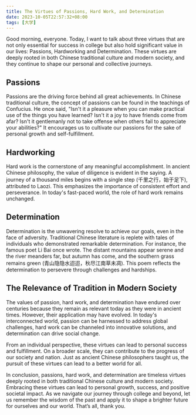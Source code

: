 ```yaml
---
title: The Virtues of Passions, Hard Work, and Determination
date: 2023-10-05T22:57:32+08:00
tags: [大学]
---
```


Good morning, everyone. Today, I want to talk about three virtues that are not only essential for success in college but also hold significant value in our lives: Passions, Hardworking and Determination. These virtues are deeply rooted in both Chinese traditional culture and modern society, and they continue to shape our personal and collective journeys.

## Passions

Passions are the driving force behind all great achievements. In Chinese traditional culture, the concept of passions can be found in the teachings of Confucius. He once said, "Isn't it a pleasure when you can make practical use of the things you have learned? Isn't it a joy to have friends come from afar? Isn't it gentlemanly not to take offense when others fail to appreciate your abilities?" It encourages us to cultivate our passions for the sake of personal growth and self-fulfillment.

## Hardworking

Hard work is the cornerstone of any meaningful accomplishment. In ancient Chinese philosophy, the value of diligence is evident in the saying. A journey of a thousand miles begins with a single step (千里之行，始于足下), attributed to Laozi. This emphasizes the importance of consistent effort and perseverance. In today's fast-paced world, the role of hard work remains unchanged.

## Determination

Determination is the unwavering resolve to achieve our goals, even in the face of adversity. Traditional Chinese literature is replete with tales of individuals who demonstrated remarkable determination. For instance, the famous poet Li Bai once wrote. The distant mountains appear serene and the river meanders far, but autumn has come, and the southern grass remains green (青山隐隐水迢迢，秋尽江南草未凋). This poem reflects the determination to persevere through challenges and hardships.

## The Relevance of Tradition in Modern Society

The values of passion, hard work, and determination have endured over centuries because they remain as relevant today as they were in ancient times. However, their application may have evolved. In today's interconnected world, passion can be harnessed to address global challenges, hard work can be channeled into innovative solutions, and determination can drive social change.

From an individual perspective, these virtues can lead to personal success and fulfillment. On a broader scale, they can contribute to the progress of our society and nation. Just as ancient Chinese philosophers taught us, the pursuit of these virtues can lead to a better world for all.

In conclusion, passions, hard work, and determination are timeless virtues deeply rooted in both traditional Chinese culture and modern society. Embracing these virtues can lead to personal growth, success, and positive societal impact. As we navigate our journey through college and beyond, let us remember the wisdom of the past and apply it to shape a brighter future for ourselves and our world. That’s all, thank you.
